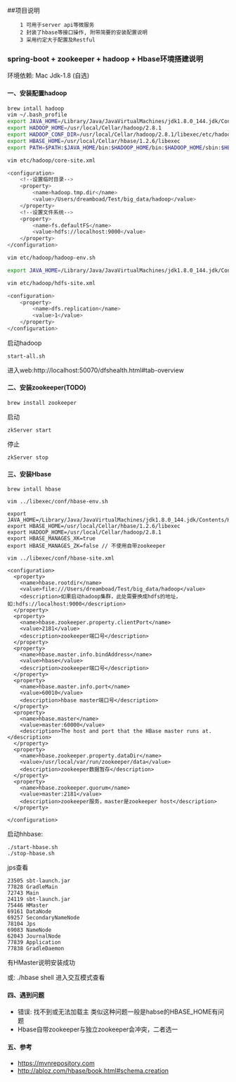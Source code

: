 ##项目说明

```text
    1 可用于server api等微服务
    2 封装了hbase等接口操作, 附带简要的安装配置说明
    3 采用约定大于配置及Restful
```

### spring-boot + zookeeper + hadoop + Hbase环境搭建说明

环境依赖: Mac Jdk-1.8 (自选)

#### 一、安装配置hadoop

```bash
brew intall hadoop
vim ~/.bash_profile
export JAVA_HOME=/Library/Java/JavaVirtualMachines/jdk1.8.0_144.jdk/Contents/Home
export HADOOP_HOME=/usr/local/Cellar/hadoop/2.8.1
export HADOOP_CONF_DIR=/usr/local/Cellar/hadoop/2.8.1/libexec/etc/hadoop
export HBASE_HOME=/usr/local/Cellar/hbase/1.2.6/libexec
export PATH=$PATH:$JAVA_HOME/bin:$HADOOP_HOME/bin:$HADOOP_HOME/sbin:$HBASE_HOME/bin:$HBASE_HOME/libexec/conf

vim etc/hadoop/core-site.xml

<configuration>
    <!--设置临时目录-->
    <property>
        <name>hadoop.tmp.dir</name>
        <value>/Users/dreamboad/Test/big_data/hadoop</value>
    </property>
    <!--设置文件系统-->
    <property>
        <name>fs.defaultFS</name>
        <value>hdfs://localhost:9000</value>
    </property>
</configuration>

vim etc/hadoop/hadoop-env.sh

export JAVA_HOME=/Library/Java/JavaVirtualMachines/jdk1.8.0_144.jdk/Contents/Home

vim etc/hadoop/hdfs-site.xml

<configuration>
    <property>
        <name>dfs.replication</name>
        <value>1</value>
    </property>
</configuration>
```

启动hadoop

```
start-all.sh
```

进入web:http://localhost:50070/dfshealth.html#tab-overview


#### 二、安装zookeeper(TODO)

```
brew install zookeeper

```
启动

```
zkServer start
```
停止

```
zkServer stop
```

#### 三、安装Hbase

```text
brew intall hbase

vim ../libexec/conf/hbase-env.sh

export JAVA_HOME=/Library/Java/JavaVirtualMachines/jdk1.8.0_144.jdk/Contents/Home
export HBASE_HOME=/usr/local/Cellar/hbase/1.2.6/libexec
export HADOOP_HOME=/usr/local/Cellar/hadoop/2.8.1
export HBASE_MANAGES_XK=true
export HBASE_MANAGES_ZK=false // 不使用自带zookeeper

vim ../libexec/conf/hbase-site.xml

<configuration>
  <property>
    <name>hbase.rootdir</name>
    <value>file:///Users/dreamboad/Test/big_data/hadoop</value>
    <description>如果启动hadoop集群，此处需要换成hdfs的地址，如:hdfs://localhost:9000</description>
  </property>
  <property>
    <name>hbase.zookeeper.property.clientPort</name>
    <value>2181</value>
    <description>zookeeper端口号</description>
  </property>
  <property>
  	<name>hbase.master.info.bindAddress</name>
    <value>hbase</value>
    <description>zookeeper端口号</description>
  </property>
  <property>
  	<name>hbase.master.info.port</name>
    <value>60010</value>
    <description>hbase master端口号</description>
  </property>
  <property>
    <name>hbase.master</name>
    <value>master:60000</value>
    <description>The host and port that the HBase master runs at.</description>
  </property>
  <property>
    <name>hbase.zookeeper.property.dataDir</name>
    <value>/usr/local/var/run/zookeeper/data</value>
    <description>zookeeper数据暂存</description>
  </property>
  <property>
    <name>hbase.zookeeper.quorum</name>
    <value>master:2181</value>
    <description>zookeeper服务，master是zookeeper host</description>
  </property>

</configuration>

```
启动hhbase:

```
./start-hbase.sh
./stop-hbase.sh
```

jps查看

```jps
23505 sbt-launch.jar
77828 GradleMain
72743 Main
24119 sbt-launch.jar
75446 HMaster
69161 DataNode
69257 SecondaryNameNode
78104 Jps
69083 NameNode
62043 JournalNode
77839 Application
77838 GradleDaemon
```
有HMaster说明安装成功

或: ./hbase shell 进入交互模式查看

#### 四、遇到问题

* 错误: 找不到或无法加载主 类似这种问题一般是habse的HBASE_HOME有问题
* Hbase自带zookeeper与独立zookeeper会冲突，二者选一

#### 五、参考

* https://mvnrepository.com
* http://abloz.com/hbase/book.html#schema.creation
